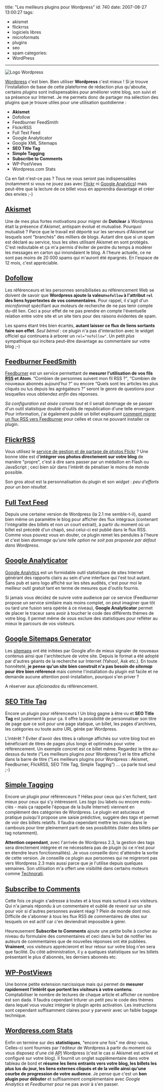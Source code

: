 title: "Les meilleurs plugins pour Wordpress"
id: 740
date: 2007-08-27 13:00:27
tags:
- akismet
- flickrrss
- logiciels libres
- microformats
- plugins
- seo
- spam
categories:
- WordPress
---

![Logo Wordpress](https://oncletom.io/images/2008/05/wordpress-logo.png "Logo Wordpress")

[Wordpress](http://wordpress.org) c'est bien. Bien utiliser **Wordpress** c'est mieux !
Si je trouve l'installation de base de cette plateforme de rédaction plus qu'aboutie, certains _plugins_ sont indispensables pour améliorer votre blog, son suivi et sa présence sur Internet. Je me permets donc de partager ma sélection des plugins que je trouve utiles pour une utilisation quotidienne :

*   **Akismet**
*   Dofollow
*   Feedburner FeedSmith
*   FlickrRSS
*   Full Text Feed
*   Google Analyticator
*   Google XML Sitemaps
*   **SEO Title Tag**
*   **Simple Tagging**
*   **Subscribe to Comments**
*   WP-PostViews
*   Wordpress.com Stats

Ca en fait n'est-ce pas ? Tous ne vous seront pas indispensables (notamment si vous ne jouez pas avec [Flickr](http://www.flickr.com) ni [Google Analytics](http://www.google.com/analytics/)) mais peut-être que la lecture de ce billet vous en apprendra davantage et créer des envies ;-)

<!--more-->

## [Akismet](http://wordpress.org/extend/plugins/akismet/)

Une de mes plus fortes motivations pour migrer de **Dotclear** à Wordpress était la présence d'_Akismet_, antispam évolué et mutualisé. Pourquoi mutualisé ? Parce que le travail est déporté sur les serveurs d'Akismet sur lesquels sont "branchés" des milliers de blogs. Autant dire que si un spam est déclaré au service, tous les sites utilisant Akismet en sont protégés.
C'est redoutable et ça m'a permis d'éviter de perdre du temps à modérer les messages en carton qui innondaient le blog. A l'heure actuelle, ce ne sont pas moins de 20 000 spams qui m'auront été épargnés. En l'espace de 12 mois, c'est appréciable.

## [Dofollow](http://www.semiologic.com/software/wp-fixes/dofollow/)

Les référenceurs et les personnes sensibilisées au référencement Web se doivent de savoir que **Wordpress ajoute la valeur`nofollow` à l'attribut `rel` des liens hypertextes de vos commentaires**. Pour rappel, il s'agit d'un _microformat_ spécifiant aux moteurs de recherche de ne pas tenir compte du-dit lien. Ceci a pour effet de ne pas prendre en compte l'éventuelle relation entre votre site et un site tiers pour des raisons évidentes de spam.

Les spams étant très bien écartés, **autant laisser ce flux de liens sortants faire son effet**.
_Seul bémol_ : ce plugin n'a pas d'interaction avec le widget officiel qui continuera à arborer un `rel="nofollow"`. Un petit _plus_ sympathique qui incitera peut-être davantage au commentaire sur votre blog ;-)

## [Feedburner FeedSmith](http://www.feedburner.com/fb/a/help/wordpress_quickstart)

[Feedburner](http://www.feedburner.com) est un service permettant de **mesurer l'utilisation de vos fils <acronym title="Really Simple Syndication">RSS</acronym> et Atom**. <q>Combien de personnes suivent mon fil RSS ?</q>, <q>Combien de nouveaux abonnés aujourd'hui ?</q> ou encore <q>Quels sont les articles les plus cliqués ou lus depuis les agrégateurs ?</q> seront le genre de questions pour lesquelles vous obtiendez _enfin_ des réponses.

_Sa configuration est aisée comme tout_ et il serait dommage de se passer d'un outil statistique doublé d'outils de republication d'une telle envergure.
Pour information, j'ai également publié un billet expliquant [comment migrer un flux RSS vers Feedburner](https://oncletom.io/2007/03/17/migrer-un-flux-rss-vers-feedburner/) pour celles et ceux ne pouvant installer ce plugin.

## [FlickrRSS](http://wordpress.org/extend/plugins/flickr-rss/)

Vous utilisez le [service de gestion et de partage de photos Flickr](http://www.flickr.com) ? Une bonne idée est d'**intégrer vos photos directement sur votre blog** de manière "propre", c'est à dire sans passer par un médaillon en Flash ou JavaScript ; ceci bien sûr dans l'intérêt de pénaliser le moins de monde possible.

Son gros atout est la personnalisation du plugin et son _widget_ : _peu d'efforts pour un bon résultat_.

## [Full Text Feed](http://wordpress.org/extend/plugins/full-text-feed/)

Depuis une certaine version de Wordpress (la 2.1 me semble-t-il), quand bien même on paramètre le blog pour afficher des flux intégraux (contenant l'intégralité des billets et non un court extrait), à partir du moment où un billet est précédé d'un chapô, seul celui-ci est publié dans le flux RSS.
Comme vous pouvez vous en douter, ce plugin remet les pendules à l'heure et c'est bien _dommage qu'une telle option ne soit pas proposée par défaut dans Wordpress_.

## [Google Analyticator](http://wordpress.org/extend/plugins/google-analyticator/)

[Google Analytics](http://www.google.com/analytics/) est un formidable outil statistiques de sites Internet générant des rapports clairs au sein d'une interface qui l'est tout autant. Sans pub et sans logo affiché sur les sites audités, c'est pour moi le meilleur outil gratuit tant en terme de mesures que d'outils fournis.

Si jamais vous décidez de suivre votre audience par ce service (Feedburner propose un service similaire mais moins complet, on peut imaginer que tôt ou tard une fusion sera opérée à ce niveau), **Google Analyticator** permet de placer le traceur sans avoir à toucher le code des différents thèmes de votre blog. Il permet même de vous exclure des statistiques pour refléter au mieux le parcours de vos visiteurs.

## [Google Sitemaps Generator](http://wordpress.org/extend/plugins/google-sitemap-generator/)

Les [sitemaps](http://www.sitemaps.org/) ont été initiées par Google afin de mieux signaler de nouveaux contenus ainsi que l'architecture de votre site. Depuis le format a été adopté par d'autres géants de la recherche sur Internet (Yahoo!, Ask etc.). En toute honnêteté, **je pense qu'un site bien construit n'a pas besoin de _sitemap_ pour être bien référencé** mais comme l'installation du plugin est facile et ne demande aucune attention post-installation, pourquoi s'en priver ?

A réserver aux _aficionados_ du référencement.

## [SEO Title Tag](http://wordpress.org/extend/plugins/seo-title-tag/)

Encore un plugin pour référenceurs ! Un blog gagne à être vu et **SEO Title Tag** est justement là pour ça. Il offre la possibilité de personnaliser son titre de page que ce soit pour une page statique, un billet, les pages d'archives, les catégories ou toute autre URL gérée par Wordpress.

L'intérêt ? Eviter d'avoir des titres à rallonge affichés sur votre blog tout en bénéficiant de titres de pages plus longs et optimisés pour votre référencement. Un exemple concret est ce billet même. Regardez le titre au-dessus du texte (<q>Les meilleurs plugins pour Wordpress</q>) et le titre affiché dans la barre de titre (<q>Les meilleurs plugins pour Wordpress : Akismet, Feedburner, FlickRSS, SEO Title Tag, Simple Tagging</q>) ... ça parle tout seul ;-)

## [Simple Tagging](http://wordpress.org/extend/plugins/simple-tagging-plugin/)

Encore un plugin pour référenceurs ? Hélas pour ceux qui s'en fichent, tant mieux pour ceux qui s'y intéressent. Les _tags_ (ou labels ou encore mots-clés - mais ça rappelle l'époque de la bulle Internet) viennent en complément des catégories de Wordpress.
Le plugin est astucieux et pratique puisqu'il propose une saisie prédictive, suggère des _tags_ et permet de voir des billets relatifs. Il faudra cependant mettre les mains dans le cambouis pour tirer pleinement parti de ses possibilités (lister des billets par tag notamment).

**Attention cependant**, avec l'arrivée de Wordpress 2.3, la gestion des tags sera directement intégrée et ne nécessitera pas de plugin (si ce n'est pour en étendre leurs fonctionnalités). Je vous conseille donc d'attendre la sortie de cette version. Je conseille ce plugin aux personnes qui ne migreront pas vers Wordpress 2.3 mais aussi parce que je l'utilise depuis quelques semaines. Son utilisation m'a offert une visibilité dans certains moteurs comme [Technorati](http://technorati.com).

## [Subscribe to Comments](http://wordpress.org/extend/plugins/subscribe-to-comments/)

Cette fois ce plugin s'adresse à toutes et à tous mais surtout à vos visiteurs. Qui n'a jamais répondu à un commentaire et oublié de revenir sur un site pour voir si d'autres personnes avaient réagi ? Plein de monde dont moi. Difficile de s'abonner à tous les flux RSS de commentaires de sites sur lesquels on est actif car c'en deviendrait impossible à gérer.

Heureusement **Subscribe to Comments** ajoute une petite boîte à cocher au niveau du formulaire des commentaires et ceci dans le but de notifier les auteurs de commentaires que de nouvelles réponses ont été publiées. **Vraiment**, vos visiteurs apprécieront et leur retour sur votre blog n'en sera que facilité.
Du côté administration, il y a quelques statistiques sur les billets présentant le plus d'abonnés, les derniers abonnés etc.

## [WP-PostViews](http://wordpress.org/extend/plugins/wp-postviews/)

Une bonne petite extension narcissique mais qui permet de **mesurer rapidement l'intérêt que portent les visiteurs à votre contenu**. Comptabiliser le nombre de lectures de chaque article et afficher ce nombre est son dada. Il faudra cependant triturer un petit peu le code des thèmes dans lequel vous voulez intégrer le plugin après activation. Les instructions sont cependant suffisamment claires pour y parvenir avec un faible bagage technique.

## [Wordpress.com Stats](http://wordpress.org/extend/plugins/stats/)

Enfin on termine sur des **statistiques**, <q>encore une fois</q> me direz-vous. Celles-ci sont fournies par l'éditeur de Wordpress à partir du moment où vous disposez d'une clé <acronym title="Application Programming Interface">API</acronym> Wordpress (c'est le cas si Akismet est activé et configuré sur votre blog). Il fournit un onglet supplémentaire dans votre tableau de bord et **résume les liens entrants vers votre blog, les billets les plus lus du jour, les liens externes cliqués et de la veille ainsi qu'une courbe de progression de votre audience**.
Je pense que c'est un **bon plugin pour débuter** et suffisamment complémentaire avec _Google Analytics_ et _Feedburner_ pour ne pas avoir à s'en passer.
